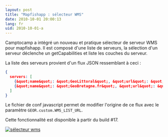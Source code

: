 ```yaml
---
layout: post
title: "Mapfishapp : sélecteur WMS"
date: 2010-10-01 20:00:13
lang: fr
uid: 2010-10-01-a
---
```


<p>Camptocamp a intégré un nouveau et pratique sélecteur de serveur WMS pour
mapfishapp. Il est composé d'une liste de serveurs, la sélection d'un serveur
déclenche un getCapabilities et liste les couches du serveur. 

<!--more-->

La liste des serveurs provient d'un flux JSON ressemblant à ceci :</p>
~~~ json
{
  servers: [
    {&quot;name&quot;: &quot;GeoLittoral&quot;, &quot;url&quot;: &quot;https://geolittoral.application.equipement.gouv.fr/wms/metropole&quot;},
    {&quot;name&quot;: &quot;GeoBretagne.fr&quot;, &quot;url&quot;: &quot;https://geobretagne.fr/geoserver/wms&quot;}
  ]
}
~~~

<p>Le fichier de conf javascript permet de modifier l'origine de ce flux avec le paramètre <code>GEOR.custom.WMS_LIST_URL</code>. </p>

<p>
Cette fonctionnalité est disponible à partir du build #17.</p>

<p><a href="/public/screenshots/wms-selector.png"><img src="/public/screenshots/wms-selector.png" alt="sélecteur wms" title="sélecteur wms, oct. 2010" /></a></p>
